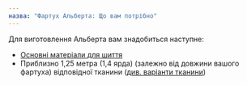 ```yaml
---
назва: "Фартух Альберта: Що вам потрібно"
---
```


Для виготовлення Альберта вам знадобиться наступне:

- [Основні матеріали для шиття](/docs/sewing/basic-sewing-supplies)
- Приблизно 1,25 метра (1,4 ярда) (залежно від довжини вашого фартуха) відповідної тканини ([див. варіанти тканини](/docs/patterns/albert/fabric))

